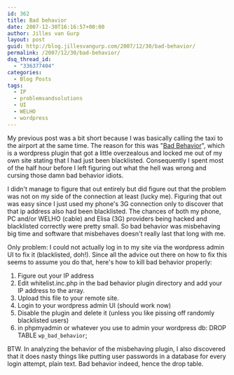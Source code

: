 ```yaml
---
id: 362
title: Bad behavior
date: 2007-12-30T16:16:57+00:00
author: Jilles van Gurp
layout: post
guid: http://blog.jillesvangurp.com/2007/12/30/bad-behavior/
permalink: /2007/12/30/bad-behavior/
dsq_thread_id:
  - "336377404"
categories:
  - Blog Posts
tags:
  - IP
  - problemsandsolutions
  - UI
  - WELHO
  - wordpress
---
```

My previous post was a bit short because I was basically calling the taxi to the airport at the same time. The reason for this was "[Bad Behavior](http://wordpress.org/extend/plugins/bad-behavior/)", which is a wordpress plugin that got a little overzealous and locked me out of my own site stating that I had just been blacklisted. Consequently I spent most of the half hour before I left figuring out what the hell was wrong and cursing those damn bad behavior idiots.

I didn't manage to figure that out entirely but did figure out that the problem was not on my side of the connection at least (lucky me). Figuring that out was easy since I just used my phone's 3G connection only to discover that that ip address also had been blacklisted. The chances of both my phone, PC and/or WELHO (cable) and Elisa (3G) providers being hacked and blacklisted correctly were pretty small. So bad behavior was misbehaving big time and software that misbehaves doesn't really last that long with me.

Only problem: I could not actually log in to my site via the wordpress admin UI to fix it (blacklisted, doh!). Since all the advice out there on how to fix this seems to assume you do that, here's how to kill bad behavior properly:

1. Figure out your IP address
1. Edit whitelist.inc.php in the bad behavior plugin directory and add your IP address to the array.
1. Upload this file to your remote site.
1. Login to your wordpress admin UI (should work now)
1. Disable the plugin and delete it (unless you like pissing off randomly blacklisted users)
1. in phpmyadmin or whatever you use to admin your wordpress db: DROP TABLE `wp_bad_behavior`;

BTW. In analyzing the behavior of the misbehaving plugin, I also discovered that it does nasty things like putting user passwords in a database for every login attempt, plain text. Bad behavior indeed, hence the drop table. 

